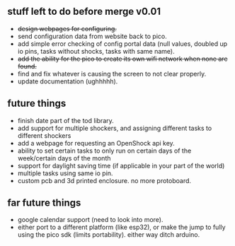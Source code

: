 ## stuff left to do before merge v0.01

* ~~design webpages for configuring.~~
* send configuration data from website back to pico.
* add simple error checking of config portal data (null values, doubled up io pins, tasks without shocks, tasks with same name).
* ~~add the ability for the pico to create its own wifi network when none are found.~~
* find and fix whatever is causing the screen to not clear properly.
* update documentation (ughhhhh).

## future things

* finish date part of the tod library.
* add support for multiple shockers, and assigning different tasks to different shockers
* add a webpage for requesting an OpenShock api key.
* ability to set certain tasks to only run on certain days of the week/certain days of the month
* support for daylight saving time (if applicable in your part of the world)
* multiple tasks using same io pin.
* custom pcb and 3d printed enclosure. no more protoboard.

## far future things

* google calendar support (need to look into more).
* either port to a different platform (like esp32), or make the jump to fully using the pico sdk (limits portability). either way ditch arduino. 